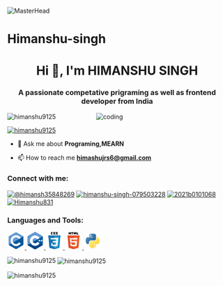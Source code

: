 ![MasterHead](https://www.elegantthemes.com/blog/wp-content/uploads/2018/12/top11.png)
# Himanshu-singh
<h1 align="center">Hi 👋, I'm HIMANSHU SINGH</h1>
<h3 align="center">A passionate competative prigraming as well as frontend developer from India</h3>
<img align="right" alt="coding" width="300"
    src="https://remakelearning.org/wp-content/uploads/2020/01/122.gif">

<p align="left"> <img
        src="https://komarev.com/ghpvc/?username=himanshu9125&label=Profile%20views&color=0e75b6&style=flat"
        alt="himanshu9125" /> </p>

<p align="left"> <a href="https://github.com/ryo-ma/github-profile-trophy"><img
            src="https://github-profile-trophy.vercel.app/?username=himanshu9125" alt="himanshu9125" /></a> </p>

- 💬 Ask me about **Programing,MEARN**

- 📫 How to reach me **himashujrs6@gmail.com**

<h3 align="left">Connect with me:</h3>
<p align="left">
    <a href="https://twitter.com/@himansh35848269" target="blank"><img align="center"
            src="https://raw.githubusercontent.com/rahuldkjain/github-profile-readme-generator/master/src/images/icons/Social/twitter.svg"
            alt="@himansh35848269" height="30" width="40" /></a>
    <a href="https://linkedin.com/in/himanshu-singh-079503228" target="blank"><img align="center"
            src="https://raw.githubusercontent.com/rahuldkjain/github-profile-readme-generator/master/src/images/icons/Social/linked-in-alt.svg"
            alt="himanshu-singh-079503228" height="30" width="40" /></a>
    <a href="https://www.hackerrank.com/2021b0101068" target="blank"><img align="center"
            src="https://raw.githubusercontent.com/rahuldkjain/github-profile-readme-generator/master/src/images/icons/Social/hackerrank.svg"
            alt="2021b0101068" height="30" width="40" /></a>
            <a href="https://www.codechef.com/users/himanshu831" target="blank"><img align="center"
            src="https://static-00.iconduck.com/assets.00/codechef-icon-380x512-r1v87w22.png"
            alt="Himanshu831" height="30" width="40" /></a>
</p>

<h3 align="left">Languages and Tools:</h3>
<p align="left"> <a href="https://www.cprogramming.com/" target="_blank" rel="noreferrer"> <img
            src="https://raw.githubusercontent.com/devicons/devicon/master/icons/c/c-original.svg" alt="c" width="40"
            height="40" /> </a> <a href="https://www.w3schools.com/cpp/" target="_blank" rel="noreferrer"> <img
            src="https://raw.githubusercontent.com/devicons/devicon/master/icons/cplusplus/cplusplus-original.svg"
            alt="cplusplus" width="40" height="40" /> </a> <a href="https://www.w3schools.com/css/" target="_blank"
        rel="noreferrer"> <img
            src="https://raw.githubusercontent.com/devicons/devicon/master/icons/css3/css3-original-wordmark.svg"
            alt="css3" width="40" height="40" /> </a> <a href="https://www.w3.org/html/" target="_blank"
        rel="noreferrer"> <img
            src="https://raw.githubusercontent.com/devicons/devicon/master/icons/html5/html5-original-wordmark.svg"
            alt="html5" width="40" height="40" /> </a> <a href="https://www.python.org" target="_blank"
        rel="noreferrer"> <img
            src="https://raw.githubusercontent.com/devicons/devicon/master/icons/python/python-original.svg"
            alt="python" width="40" height="40" /> </a> </p>

<p><img align="left"
        src="https://github-readme-stats.vercel.app/api/top-langs?username=himanshu9125&show_icons=true&locale=en&layout=compact"
        alt="himanshu9125" /></p>

<p>&nbsp;<img align="center"
        src="https://github-readme-stats.vercel.app/api?username=himanshu9125&show_icons=true&locale=en"
        alt="himanshu9125" /></p>

<p><img align="center" src="https://github-readme-streak-stats.herokuapp.com/?user=himanshu9125&" alt="himanshu9125" />
</p>
